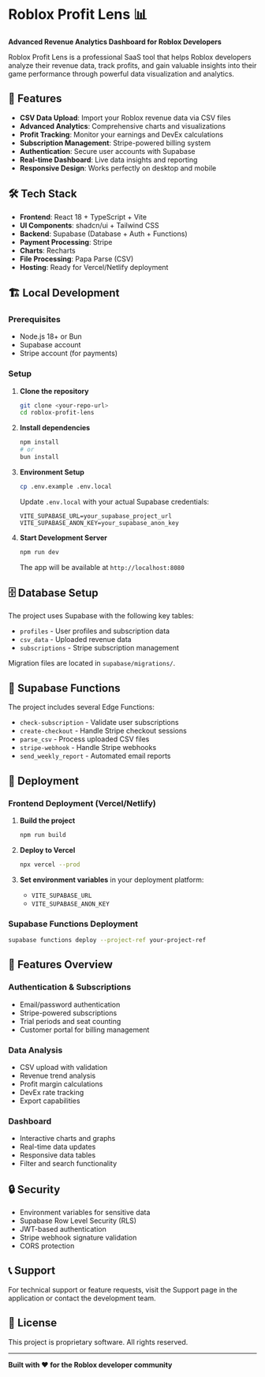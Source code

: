 # Roblox Profit Lens 📊

**Advanced Revenue Analytics Dashboard for Roblox Developers**

Roblox Profit Lens is a professional SaaS tool that helps Roblox developers analyze their revenue data, track profits, and gain valuable insights into their game performance through powerful data visualization and analytics.

## 🚀 Features

- **CSV Data Upload**: Import your Roblox revenue data via CSV files
- **Advanced Analytics**: Comprehensive charts and visualizations
- **Profit Tracking**: Monitor your earnings and DevEx calculations
- **Subscription Management**: Stripe-powered billing system
- **Authentication**: Secure user accounts with Supabase
- **Real-time Dashboard**: Live data insights and reporting
- **Responsive Design**: Works perfectly on desktop and mobile

## 🛠️ Tech Stack

- **Frontend**: React 18 + TypeScript + Vite
- **UI Components**: shadcn/ui + Tailwind CSS
- **Backend**: Supabase (Database + Auth + Functions)
- **Payment Processing**: Stripe
- **Charts**: Recharts
- **File Processing**: Papa Parse (CSV)
- **Hosting**: Ready for Vercel/Netlify deployment

## 🏗️ Local Development

### Prerequisites

- Node.js 18+ or Bun
- Supabase account
- Stripe account (for payments)

### Setup

1. **Clone the repository**
   ```bash
   git clone <your-repo-url>
   cd roblox-profit-lens
   ```

2. **Install dependencies**
   ```bash
   npm install
   # or
   bun install
   ```

3. **Environment Setup**
   ```bash
   cp .env.example .env.local
   ```
   
   Update `.env.local` with your actual Supabase credentials:
   ```env
   VITE_SUPABASE_URL=your_supabase_project_url
   VITE_SUPABASE_ANON_KEY=your_supabase_anon_key
   ```

4. **Start Development Server**
   ```bash
   npm run dev
   ```
   
   The app will be available at `http://localhost:8080`

## 🗄️ Database Setup

The project uses Supabase with the following key tables:
- `profiles` - User profiles and subscription data
- `csv_data` - Uploaded revenue data
- `subscriptions` - Stripe subscription management

Migration files are located in `supabase/migrations/`.

## 🔧 Supabase Functions

The project includes several Edge Functions:
- `check-subscription` - Validate user subscriptions
- `create-checkout` - Handle Stripe checkout sessions
- `parse_csv` - Process uploaded CSV files
- `stripe-webhook` - Handle Stripe webhooks
- `send_weekly_report` - Automated email reports

## 🚀 Deployment

### Frontend Deployment (Vercel/Netlify)

1. **Build the project**
   ```bash
   npm run build
   ```

2. **Deploy to Vercel**
   ```bash
   npx vercel --prod
   ```

3. **Set environment variables** in your deployment platform:
   - `VITE_SUPABASE_URL`
   - `VITE_SUPABASE_ANON_KEY`

### Supabase Functions Deployment

```bash
supabase functions deploy --project-ref your-project-ref
```

## 📱 Features Overview

### Authentication & Subscriptions
- Email/password authentication
- Stripe-powered subscriptions
- Trial periods and seat counting
- Customer portal for billing management

### Data Analysis
- CSV upload with validation
- Revenue trend analysis
- Profit margin calculations
- DevEx rate tracking
- Export capabilities

### Dashboard
- Interactive charts and graphs
- Real-time data updates
- Responsive data tables
- Filter and search functionality

## 🔒 Security

- Environment variables for sensitive data
- Supabase Row Level Security (RLS)
- JWT-based authentication
- Stripe webhook signature validation
- CORS protection

## 📞 Support

For technical support or feature requests, visit the Support page in the application or contact the development team.

## 📄 License

This project is proprietary software. All rights reserved.

---

**Built with ❤️ for the Roblox developer community**
